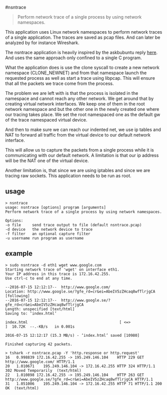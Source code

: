 #nsntrace
> Perform network trace of a single process by using network namespaces.

This application uses Linux network namespaces to perform network traces of a single application. The traces are saved as pcap files. And can later be analyzed by for instance Wireshark.

The nsntrace application is heavily inspired by the askbubuntu reply [here](http://askubuntu.com/a/499850).
And uses the same approach only confined to a single C program.

What the application does is use the clone syscall to create a new
network namespace (CLONE_NEWNET) and from that namespace launch the
requested process as well as start a trace using libpcap. This will ensure that all
the packets we trace come from the process.

The problem we are left with is that the process is isolated in the
namespace and cannot reach any other network. We get around that by
creating virtual network interfaces. We keep one of them in the
root network namespace and but the other one in the newly created one where
our tracing takes place. We set the root namespaced one as the default gw
of the trace namespaced virtual device.

And then to make sure we can reach our indented net, we use ip
tables and NAT to forward all traffic from the virtual device to our
default network interface.

This will allow us to capture the packets from a single process while
it is communicating with our default network. A limitation is that our
ip address will be the NAT one of the virtual device.

Another limitation is, that since we are using iptables and since
we are tracing raw sockets. This application needs to be run as root.

## usage
    > nsntrace
    usage: nsntrace [options] program [arguments]
    Perform network trace of a single process by using network namespaces.

    Options:
    -o file     send trace output to file (default nsntrace.pcap)
    -d device   the network device to trace
    -f filter   an optional capture filter
    -u username run program as username

## example
    > sudo nsntrace -d eth1 wget www.google.com
    Starting network trace of 'wget' on interface eth1.
    Your IP address in this trace is 172.16.42.255.
    Use ctrl-c to end at any time.

    --2016-07-15 12:12:17--  http://www.google.com/
    Location: http://www.google.se/?gfe_rd=cr&ei=AbeIV5zZHcaq8wfTlrjgCA [following]
    --2016-07-15 12:12:17--  http://www.google.se/?gfe_rd=cr&ei=AbeIV5zZHcaq8wfTlrjgCA
    Length: unspecified [text/html]
    Saving to: ‘index.html’

    index.html                                         [ <=>                                                                                                   ]  10.72K  --.-KB/s   in 0.001s 

    2016-07-15 12:12:17 (15.3 MB/s) - ‘index.html’ saved [10980]

    Finished capturing 42 packets.

    > tshark -r nsntrace.pcap -Y 'http.response or http.request'
    16   0.998839 172.16.42.255 -> 195.249.146.104    HTTP 229 GET http://www.google.com/ HTTP/1.1
    20   1.010671    195.249.146.104 -> 172.16.42.255 HTTP 324 HTTP/1.1 302 Moved Temporarily  (text/html)
    22   1.010898 172.16.42.255 -> 195.249.146.104    HTTP 263 GET http://www.google.se/?gfe_rd=cr&ei=AbeIV5zZHcaq8wfTlrjgCA HTTP/1.1
    31   1.051006    195.249.146.104 -> 172.16.42.255 HTTP 71 HTTP/1.1 200 OK  (text/html)
